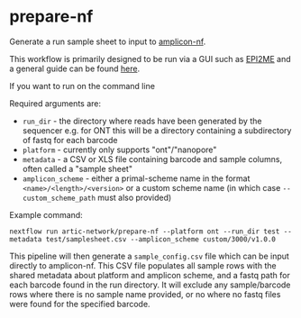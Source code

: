 # prepare-nf
Generate a run sample sheet to input to [amplicon-nf](https://github.com/artic-network/amplicon-nf).

This workflow is primarily designed to be run via a GUI such as [EPI2ME](https://nanoporetech.com/products/analyse/epi2me) and a general guide can be found [here](https://artic.network/viruses/mev/prepare-nf-guide.html).

If you want to run on the command line

Required arguments are:
- `run_dir` - the directory where reads have been generated by the sequencer e.g. for ONT this will be a directory containing a subdirectory of fastq for each barcode
- `platform` - currently only supports "ont"/"nanopore"
- `metadata` - a CSV or XLS file containing barcode and sample columns, often called a "sample sheet"
- `amplicon_scheme` - either a primal-scheme name in the format `<name>/<length>/<version>` or a custom scheme name (in which case `--custom_scheme_path` must also provided)

Example command:
```
nextflow run artic-network/prepare-nf --platform ont --run_dir test --metadata test/samplesheet.csv --amplicon_scheme custom/3000/v1.0.0
```
This pipeline will then generate a `sample_config.csv` file which can be input directly to amplicon-nf. This CSV file populates all sample rows with the shared metadata about platform and amplicon scheme, and a fastq path for each barcode found in the run directory. It will exclude any sample/barcode rows where there is no sample name provided, or no where no fastq files were found for the specified barcode.
